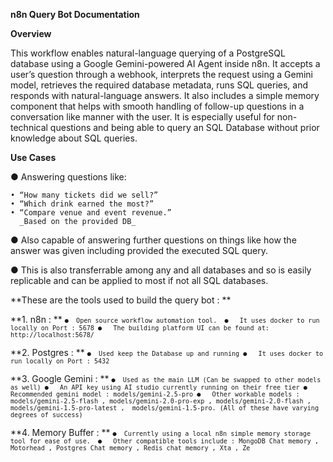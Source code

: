 **n8n Query Bot Documentation**

**Overview**

This workflow enables natural-language querying of a PostgreSQL database using a Google Gemini-powered AI Agent inside n8n. It accepts a user’s question through a webhook, interprets the request using a Gemini model, retrieves the required database metadata, runs SQL queries, and responds with natural-language answers. It also includes a simple memory component that helps with smooth handling of follow-up questions in a conversation like manner with the user. It is especially useful for non-technical questions and being able to query an SQL Database without prior knowledge about SQL queries.


**Use Cases**

●	Answering questions like:

	• “How many tickets did we sell?”
	• “Which drink earned the most?”
	• “Compare venue and event revenue.”
      _Based on the provided DB_
      
●	Also capable of answering further questions on things like how the answer was given including provided the executed SQL query.

●	This is also transferrable among any and all databases and so is easily replicable and can be applied to most if not all SQL databases.

**These are the tools used to build the query bot : **

**1.	n8n : **
<code>```●	Open source workflow automation tool. 
●	It uses docker to run locally on Port : 5678
●	The building platform UI can be found at: http://localhost:5678/```</code> 

**2.	Postgres : **
<code>```●	Used keep the Database up and running
●	It uses docker to run locally on Port : 5432```</code> 

**3.	Google Gemini : **
<code>```●	Used as the main LLM (Can be swapped to other models as well)
●	An API key using AI studio currently running on their free tier
●	Recommended gemini model : models/gemini-2.5-pro
●	Other workable models : models/gemini-2.5-flash , models/gemini-2.0-pro-exp , models/gemini-2.0-flash , models/gemini-1.5-pro-latest ,  models/gemini-1.5-pro. (All of these have varying degrees of success)```</code> 

**4.	Memory Buffer : **
<code>```●	Currently using a local n8n simple memory storage tool for ease of use. 
●	Other compatible tools include : MongoDB Chat memory , Motorhead , Postgres Chat memory , Redis chat memory , Xta , Ze ```</code> 

